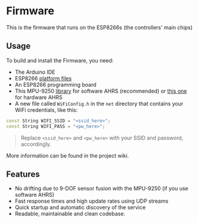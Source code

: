 # Firmware
This is the firmware that runs on the ESP8266s (the controllers' main chips)

## Usage
To build and install the Firmware, you need:
- The Arduino IDE
- ESP8266 [platform files](https://github.com/esp8266/Arduino#installing-with-boards-manager)
- An ESP8266 programming board
- This MPU-9250 [library](https://github.com/Twometer/MPU9250) for software AHRS (recommended)
  or [this one](https://github.com/Twometer/SparkFun_MPU-9250-DMP_ESP8266_Library) for hardware AHRS
- A new file called `WiFiConfig.h` in the `net` directory that contains your WiFi credentials, like this:

```cpp
const String WIFI_SSID = "<ssid_here>";
const String WIFI_PASS = "<pw_here>";
```

> Replace `<ssid_here>` and `<pw_here>` with your SSID and password, accordingly.

More information can be found in the project wiki.

## Features
- No drifting due to 9-DOF sensor fusion with the MPU-9250 (if you use software AHRS)
- Fast response times and high update rates using UDP streams
- Quick startup and automatic discovery of the service
- Readable, maintainable and clean codebase.
